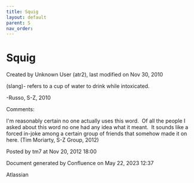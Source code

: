 ```yaml
---
title: Squig
layout: default
parent: S
nav_order:
---
```


# Squig

Created by  Unknown User (atr2), last modified on Nov 30, 2010

(slang)- refers to a cup of water to drink while intoxicated.

-Russo, S-Z, 2010

Comments:

I'm reasonably certain no one actually uses this word.  Of all the people I asked about this word no one had any idea what it meant.  It sounds like a forced in-joke among a certain group of friends that somehow made it on here. (Tim Moriarty, S-Z Group, 2012)

Posted by tm7 at Nov 20, 2012 18:00

Document generated by Confluence on May 22, 2023 12:37

Atlassian
